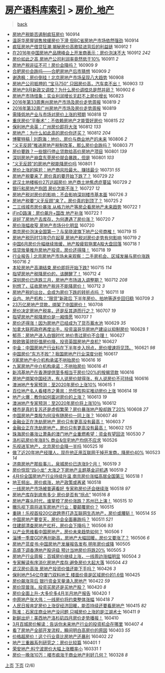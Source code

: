 [房产语料库索引](../../README.md)  > [房价_地产](房价_地产.md)
====
> [back](../README.md)

- [房地产税能否遏制疯狂房价](http://jkwz.applinzi.com/ittc/6877738606281622532.html#%E6%88%BF%E5%9C%B0%E4%BA%A7%E7%A8%8E%E8%83%BD%E5%90%A6%E9%81%8F%E5%88%B6%E7%96%AF%E7%8B%82%E6%88%BF%E4%BB%B7) 160914  
- [温哥华房屋销售放缓房价下滑 但BC省房地产市场依然强劲](http://jkwz.applinzi.com/ittc/6877650681078481925.html#%E6%B8%A9%E5%93%A5%E5%8D%8E%E6%88%BF%E5%B1%8B%E9%94%80%E5%94%AE%E6%94%BE%E7%BC%93%E6%88%BF%E4%BB%B7%E4%B8%8B%E6%BB%91+%E4%BD%86BC%E7%9C%81%E6%88%BF%E5%9C%B0%E4%BA%A7%E5%B8%82%E5%9C%BA%E4%BE%9D%E7%84%B6%E5%BC%BA%E5%8A%B2) 160914  
- [疯狂房地产借贷狂潮   揭秘房价高歌猛进背后的利益链](http://jkwz.applinzi.com/ittc/6876934937730614277.html#%E7%96%AF%E7%8B%82%E6%88%BF%E5%9C%B0%E4%BA%A7%E5%80%9F%E8%B4%B7%E7%8B%82%E6%BD%AE+++%E6%8F%AD%E7%A7%98%E6%88%BF%E4%BB%B7%E9%AB%98%E6%AD%8C%E7%8C%9B%E8%BF%9B%E8%83%8C%E5%90%8E%E7%9A%84%E5%88%A9%E7%9B%8A%E9%93%BE) 160912 *1* 
- [在2016年中国房地产品牌峰会上开发商表示：房价泡沫不大](http://jkwz.applinzi.com/ittc/6876924437785478149.html#%E5%9C%A82016%E5%B9%B4%E4%B8%AD%E5%9B%BD%E6%88%BF%E5%9C%B0%E4%BA%A7%E5%93%81%E7%89%8C%E5%B3%B0%E4%BC%9A%E4%B8%8A%E5%BC%80%E5%8F%91%E5%95%86%E8%A1%A8%E7%A4%BA%EF%BC%9A%E6%88%BF%E4%BB%B7%E6%B3%A1%E6%B2%AB%E4%B8%8D%E5%A4%A7) 160912 *242* 
- [房价如此之高 房地产公司利润率竟然低于10%](http://jkwz.applinzi.com/ittc/6876732270727136261.html#%E6%88%BF%E4%BB%B7%E5%A6%82%E6%AD%A4%E4%B9%8B%E9%AB%98+%E6%88%BF%E5%9C%B0%E4%BA%A7%E5%85%AC%E5%8F%B8%E5%88%A9%E6%B6%A6%E7%8E%87%E7%AB%9F%E7%84%B6%E4%BD%8E%E4%BA%8E10%25) 160911 *2* 
- [房地产税非征不可！房价会降吗？](http://jkwz.applinzi.com/ittc/6875907582207722500.html#%E6%88%BF%E5%9C%B0%E4%BA%A7%E7%A8%8E%E9%9D%9E%E5%BE%81%E4%B8%8D%E5%8F%AF%EF%BC%81%E6%88%BF%E4%BB%B7%E4%BC%9A%E9%99%8D%E5%90%97%EF%BC%9F) 160909 *9* 
- [合肥房价会跌吗——合肥房地产后市猜想](http://jkwz.applinzi.com/ittc/6875757328938304516.html#%E5%90%88%E8%82%A5%E6%88%BF%E4%BB%B7%E4%BC%9A%E8%B7%8C%E5%90%97%E2%80%94%E2%80%94%E5%90%88%E8%82%A5%E6%88%BF%E5%9C%B0%E4%BA%A7%E5%90%8E%E5%B8%82%E7%8C%9C%E6%83%B3) 160909 *2* 
- [谢逸枫：房价倒挂！北京房地产市场呈现八大趋势](http://jkwz.applinzi.com/ittc/6875620797426697221.html#%E8%B0%A2%E9%80%B8%E6%9E%AB%EF%BC%9A%E6%88%BF%E4%BB%B7%E5%80%92%E6%8C%82%EF%BC%81%E5%8C%97%E4%BA%AC%E6%88%BF%E5%9C%B0%E4%BA%A7%E5%B8%82%E5%9C%BA%E5%91%88%E7%8E%B0%E5%85%AB%E5%A4%A7%E8%B6%8B%E5%8A%BF) 160908  
- [房地产公司抵押的 “宝马750” 只因房价高，汽车卖不出！](http://jkwz.applinzi.com/ittc/6873579531146888197.html#%E6%88%BF%E5%9C%B0%E4%BA%A7%E5%85%AC%E5%8F%B8%E6%8A%B5%E6%8A%BC%E7%9A%84+%E2%80%9C%E5%AE%9D%E9%A9%AC750%E2%80%9D+%E5%8F%AA%E5%9B%A0%E6%88%BF%E4%BB%B7%E9%AB%98%EF%BC%8C%E6%B1%BD%E8%BD%A6%E5%8D%96%E4%B8%8D%E5%87%BA%EF%BC%81) 160903 *13* 
- [房地产9月新政又调控？为什么房价调控总是然并卵？](http://jkwz.applinzi.com/ittc/6873258557302113285.html#%E6%88%BF%E5%9C%B0%E4%BA%A79%E6%9C%88%E6%96%B0%E6%94%BF%E5%8F%88%E8%B0%83%E6%8E%A7%EF%BC%9F%E4%B8%BA%E4%BB%80%E4%B9%88%E6%88%BF%E4%BB%B7%E8%B0%83%E6%8E%A7%E6%80%BB%E6%98%AF%E7%84%B6%E5%B9%B6%E5%8D%B5%EF%BC%9F) 160902 *6* 
- [房地产市场怪象：实业利润增长无赶不上房价增长](http://jkwz.applinzi.com/ittc/6869596917528527876.html#%E6%88%BF%E5%9C%B0%E4%BA%A7%E5%B8%82%E5%9C%BA%E6%80%AA%E8%B1%A1%EF%BC%9A%E5%AE%9E%E4%B8%9A%E5%88%A9%E6%B6%A6%E5%A2%9E%E9%95%BF%E6%97%A0%E8%B5%B6%E4%B8%8D%E4%B8%8A%E6%88%BF%E4%BB%B7%E5%A2%9E%E9%95%BF) 160823  
- [2016年第33周惠州房地产市场及房价走势周报](http://jkwz.applinzi.com/ittc/6868099425695695876.html#2016%E5%B9%B4%E7%AC%AC33%E5%91%A8%E6%83%A0%E5%B7%9E%E6%88%BF%E5%9C%B0%E4%BA%A7%E5%B8%82%E5%9C%BA%E5%8F%8A%E6%88%BF%E4%BB%B7%E8%B5%B0%E5%8A%BF%E5%91%A8%E6%8A%A5) 160819 *2* 
- [2016年第32周广州房地产市场及房价走势周报](http://jkwz.applinzi.com/ittc/6868097377394754565.html#2016%E5%B9%B4%E7%AC%AC32%E5%91%A8%E5%B9%BF%E5%B7%9E%E6%88%BF%E5%9C%B0%E4%BA%A7%E5%B8%82%E5%9C%BA%E5%8F%8A%E6%88%BF%E4%BB%B7%E8%B5%B0%E5%8A%BF%E5%91%A8%E6%8A%A5) 160819  
- [需降低地产业与市场对房价上涨的预期](http://jkwz.applinzi.com/ittc/6867592197356127236.html#%E9%9C%80%E9%99%8D%E4%BD%8E%E5%9C%B0%E4%BA%A7%E4%B8%9A%E4%B8%8E%E5%B8%82%E5%9C%BA%E5%AF%B9%E6%88%BF%E4%BB%B7%E4%B8%8A%E6%B6%A8%E7%9A%84%E9%A2%84%E6%9C%9F) 160818 *12* 
- [重庆房价“平衡术”：不依赖房地产才能管好房价](http://jkwz.applinzi.com/ittc/6866389087178720261.html#%E9%87%8D%E5%BA%86%E6%88%BF%E4%BB%B7%E2%80%9C%E5%B9%B3%E8%A1%A1%E6%9C%AF%E2%80%9D%EF%BC%9A%E4%B8%8D%E4%BE%9D%E8%B5%96%E6%88%BF%E5%9C%B0%E4%BA%A7%E6%89%8D%E8%83%BD%E7%AE%A1%E5%A5%BD%E6%88%BF%E4%BB%B7) 160815 *22* 
- [保利地产余英：广州房价即将大涨](http://jkwz.applinzi.com/ittc/6865485728481543172.html#%E4%BF%9D%E5%88%A9%E5%9C%B0%E4%BA%A7%E4%BD%99%E8%8B%B1%EF%BC%9A%E5%B9%BF%E5%B7%9E%E6%88%BF%E4%BB%B7%E5%8D%B3%E5%B0%86%E5%A4%A7%E6%B6%A8) 160812 *133* 
- [房地产：为什么如此高的房价你还买？](http://jkwz.applinzi.com/ittc/6865395221663319045.html#%E6%88%BF%E5%9C%B0%E4%BA%A7%EF%BC%9A%E4%B8%BA%E4%BB%80%E4%B9%88%E5%A6%82%E6%AD%A4%E9%AB%98%E7%9A%84%E6%88%BF%E4%BB%B7%E4%BD%A0%E8%BF%98%E4%B9%B0%EF%BC%9F) 160812 *204* 
- [博鳌特稿 | 刘蔚海：地价、房价与商业地产的未来](http://jkwz.applinzi.com/ittc/6863031401275982853.html#%E5%8D%9A%E9%B3%8C%E7%89%B9%E7%A8%BF+%7C+%E5%88%98%E8%94%9A%E6%B5%B7%EF%BC%9A%E5%9C%B0%E4%BB%B7%E3%80%81%E6%88%BF%E4%BB%B7%E4%B8%8E%E5%95%86%E4%B8%9A%E5%9C%B0%E4%BA%A7%E7%9A%84%E6%9C%AA%E6%9D%A5) 160806 *2* 
- [“义无反顾”推进房地产税制改革，那么房价会跌吗？](http://jkwz.applinzi.com/ittc/6862078110719280133.html#%E2%80%9C%E4%B9%89%E6%97%A0%E5%8F%8D%E9%A1%BE%E2%80%9D%E6%8E%A8%E8%BF%9B%E6%88%BF%E5%9C%B0%E4%BA%A7%E7%A8%8E%E5%88%B6%E6%94%B9%E9%9D%A9%EF%BC%8C%E9%82%A3%E4%B9%88%E6%88%BF%E4%BB%B7%E4%BC%9A%E8%B7%8C%E5%90%97%EF%BC%9F) 160803 *71* 
- [房价要跌？一些银行停止贷款给高价房地产项目](http://jkwz.applinzi.com/ittc/6861434158655734789.html#%E6%88%BF%E4%BB%B7%E8%A6%81%E8%B7%8C%EF%BC%9F%E4%B8%80%E4%BA%9B%E9%93%B6%E8%A1%8C%E5%81%9C%E6%AD%A2%E8%B4%B7%E6%AC%BE%E7%BB%99%E9%AB%98%E4%BB%B7%E6%88%BF%E5%9C%B0%E4%BA%A7%E9%A1%B9%E7%9B%AE) 160801 *139* 
- [深圳房地产崩盘东莞房价就会暴跌，但是](http://jkwz.applinzi.com/ittc/6861385448420803588.html#%E6%B7%B1%E5%9C%B3%E6%88%BF%E5%9C%B0%E4%BA%A7%E5%B4%A9%E7%9B%98%E4%B8%9C%E8%8E%9E%E6%88%BF%E4%BB%B7%E5%B0%B1%E4%BC%9A%E6%9A%B4%E8%B7%8C%EF%BC%8C%E4%BD%86%E6%98%AF) 160801 *103* 
- [“义无反顾”的房地产税能降房价吗](http://jkwz.applinzi.com/ittc/6861341748248445957.html#%E2%80%9C%E4%B9%89%E6%97%A0%E5%8F%8D%E9%A1%BE%E2%80%9D%E7%9A%84%E6%88%BF%E5%9C%B0%E4%BA%A7%E7%A8%8E%E8%83%BD%E9%99%8D%E6%88%BF%E4%BB%B7%E5%90%97) 160801 *1* 
- [房价上涨的尴尬：地产商风险最大、赚钱最少](http://jkwz.applinzi.com/ittc/6861038449259447301.html#%E6%88%BF%E4%BB%B7%E4%B8%8A%E6%B6%A8%E7%9A%84%E5%B0%B4%E5%B0%AC%EF%BC%9A%E5%9C%B0%E4%BA%A7%E5%95%86%E9%A3%8E%E9%99%A9%E6%9C%80%E5%A4%A7%E3%80%81%E8%B5%9A%E9%92%B1%E6%9C%80%E5%B0%91) 160731 *55* 
- [房地产税要来了 房价真的要开始下跌了？](http://jkwz.applinzi.com/ittc/6860335332867965956.html#%E6%88%BF%E5%9C%B0%E4%BA%A7%E7%A8%8E%E8%A6%81%E6%9D%A5%E4%BA%86+%E6%88%BF%E4%BB%B7%E7%9C%9F%E7%9A%84%E8%A6%81%E5%BC%80%E5%A7%8B%E4%B8%8B%E8%B7%8C%E4%BA%86%EF%BC%9F) 160729 *22* 
- [武汉土地楼板价2万远超房价 地产商土地焦虑症蔓延](http://jkwz.applinzi.com/ittc/6860217294814446596.html#%E6%AD%A6%E6%B1%89%E5%9C%9F%E5%9C%B0%E6%A5%BC%E6%9D%BF%E4%BB%B72%E4%B8%87%E8%BF%9C%E8%B6%85%E6%88%BF%E4%BB%B7+%E5%9C%B0%E4%BA%A7%E5%95%86%E5%9C%9F%E5%9C%B0%E7%84%A6%E8%99%91%E7%97%87%E8%94%93%E5%BB%B6) 160729 *2* 
- [银行和房地产抱团 房价怎能不涨？](http://jkwz.applinzi.com/ittc/6859496880526083077.html#%E9%93%B6%E8%A1%8C%E5%92%8C%E6%88%BF%E5%9C%B0%E4%BA%A7%E6%8A%B1%E5%9B%A2+%E6%88%BF%E4%BB%B7%E6%80%8E%E8%83%BD%E4%B8%8D%E6%B6%A8%EF%BC%9F) 160727 *12* 
- [房地产税对房价的影响：不会影响深圳楼市基本面](http://jkwz.applinzi.com/ittc/6859083365097145348.html#%E6%88%BF%E5%9C%B0%E4%BA%A7%E7%A8%8E%E5%AF%B9%E6%88%BF%E4%BB%B7%E7%9A%84%E5%BD%B1%E5%93%8D%EF%BC%9A%E4%B8%8D%E4%BC%9A%E5%BD%B1%E5%93%8D%E6%B7%B1%E5%9C%B3%E6%A5%BC%E5%B8%82%E5%9F%BA%E6%9C%AC%E9%9D%A2) 160726 *3* 
- [房地产税要“义无反顾”来了，房价真的到顶了？](http://jkwz.applinzi.com/ittc/6858893276782003205.html#%E6%88%BF%E5%9C%B0%E4%BA%A7%E7%A8%8E%E8%A6%81%E2%80%9C%E4%B9%89%E6%97%A0%E5%8F%8D%E9%A1%BE%E2%80%9D%E6%9D%A5%E4%BA%86%EF%BC%8C%E6%88%BF%E4%BB%B7%E7%9C%9F%E7%9A%84%E5%88%B0%E9%A1%B6%E4%BA%86%EF%BC%9F) 160725 *2* 
- [二三线城市房价暴涨 从格力地产等房企看房地产未来趋势](http://jkwz.applinzi.com/ittc/6857735491927147524.html#%E4%BA%8C%E4%B8%89%E7%BA%BF%E5%9F%8E%E5%B8%82%E6%88%BF%E4%BB%B7%E6%9A%B4%E6%B6%A8+%E4%BB%8E%E6%A0%BC%E5%8A%9B%E5%9C%B0%E4%BA%A7%E7%AD%89%E6%88%BF%E4%BC%81%E7%9C%8B%E6%88%BF%E5%9C%B0%E4%BA%A7%E6%9C%AA%E6%9D%A5%E8%B6%8B%E5%8A%BF) 160722 *1* 
- [iFinD路演：房价飙升+国改 地产补涨](http://jkwz.applinzi.com/ittc/6857617055666422788.html#iFinD%E8%B7%AF%E6%BC%94%EF%BC%9A%E6%88%BF%E4%BB%B7%E9%A3%99%E5%8D%87%2B%E5%9B%BD%E6%94%B9+%E5%9C%B0%E4%BA%A7%E8%A1%A5%E6%B6%A8) 160722 *1* 
- [说好了房地产去库存，为何遭遇了房价涨？](http://jkwz.applinzi.com/ittc/6857015075856188421.html#%E8%AF%B4%E5%A5%BD%E4%BA%86%E6%88%BF%E5%9C%B0%E4%BA%A7%E5%8E%BB%E5%BA%93%E5%AD%98%EF%BC%8C%E4%B8%BA%E4%BD%95%E9%81%AD%E9%81%87%E4%BA%86%E6%88%BF%E4%BB%B7%E6%B6%A8%EF%BC%9F) 160720 *7* 
- [房价涨幅收窄 房地产市场分化明显](http://jkwz.applinzi.com/ittc/6856872003855975428.html#%E6%88%BF%E4%BB%B7%E6%B6%A8%E5%B9%85%E6%94%B6%E7%AA%84+%E6%88%BF%E5%9C%B0%E4%BA%A7%E5%B8%82%E5%9C%BA%E5%88%86%E5%8C%96%E6%98%8E%E6%98%BE) 160720  
- [南京房价泡沫全国第一？与吴晓波旗下地产公号商榷！](http://jkwz.applinzi.com/ittc/6856707554482324485.html#%E5%8D%97%E4%BA%AC%E6%88%BF%E4%BB%B7%E6%B3%A1%E6%B2%AB%E5%85%A8%E5%9B%BD%E7%AC%AC%E4%B8%80%EF%BC%9F%E4%B8%8E%E5%90%B4%E6%99%93%E6%B3%A2%E6%97%97%E4%B8%8B%E5%9C%B0%E4%BA%A7%E5%85%AC%E5%8F%B7%E5%95%86%E6%A6%B7%EF%BC%81) 160719 *15* 
- [房地产税历时13年仍在起草 房地产税对房价走势有何影响](http://jkwz.applinzi.com/ittc/6856505875338118148.html#%E6%88%BF%E5%9C%B0%E4%BA%A7%E7%A8%8E%E5%8E%86%E6%97%B613%E5%B9%B4%E4%BB%8D%E5%9C%A8%E8%B5%B7%E8%8D%89+%E6%88%BF%E5%9C%B0%E4%BA%A7%E7%A8%8E%E5%AF%B9%E6%88%BF%E4%BB%B7%E8%B5%B0%E5%8A%BF%E6%9C%89%E4%BD%95%E5%BD%B1%E5%93%8D) 160719 *2* 
- [中国6月房价升幅继续放缓，地产股疲软拖累A股大盘回落](http://jkwz.applinzi.com/ittc/6856145704602567685.html#%E4%B8%AD%E5%9B%BD6%E6%9C%88%E6%88%BF%E4%BB%B7%E5%8D%87%E5%B9%85%E7%BB%A7%E7%BB%AD%E6%94%BE%E7%BC%93%EF%BC%8C%E5%9C%B0%E4%BA%A7%E8%82%A1%E7%96%B2%E8%BD%AF%E6%8B%96%E7%B4%AFA%E8%82%A1%E5%A4%A7%E7%9B%98%E5%9B%9E%E8%90%BD) 160718 *1* 
- [信贷放量推升房地产投资，房价还得降！](http://jkwz.applinzi.com/ittc/6856131381322859525.html#%E4%BF%A1%E8%B4%B7%E6%94%BE%E9%87%8F%E6%8E%A8%E5%8D%87%E6%88%BF%E5%9C%B0%E4%BA%A7%E6%8A%95%E8%B5%84%EF%BC%8C%E6%88%BF%E4%BB%B7%E8%BF%98%E5%BE%97%E9%99%8D%EF%BC%81) 160718 *19* 
- [行业报告 | 北京房地产市场未来观察：二手房机会、区域发展与房价涨跌](http://jkwz.applinzi.com/ittc/6855491534551778309.html#%E8%A1%8C%E4%B8%9A%E6%8A%A5%E5%91%8A+%7C+%E5%8C%97%E4%BA%AC%E6%88%BF%E5%9C%B0%E4%BA%A7%E5%B8%82%E5%9C%BA%E6%9C%AA%E6%9D%A5%E8%A7%82%E5%AF%9F%EF%BC%9A%E4%BA%8C%E6%89%8B%E6%88%BF%E6%9C%BA%E4%BC%9A%E3%80%81%E5%8C%BA%E5%9F%9F%E5%8F%91%E5%B1%95%E4%B8%8E%E6%88%BF%E4%BB%B7%E6%B6%A8%E8%B7%8C) 160716 *2* 
- [本轮房地产高潮结束 房价即将开始下跌?](http://jkwz.applinzi.com/ittc/6855135379472253957.html#%E6%9C%AC%E8%BD%AE%E6%88%BF%E5%9C%B0%E4%BA%A7%E9%AB%98%E6%BD%AE%E7%BB%93%E6%9D%9F+%E6%88%BF%E4%BB%B7%E5%8D%B3%E5%B0%86%E5%BC%80%E5%A7%8B%E4%B8%8B%E8%B7%8C%3F) 160715 *114* 
- [指望房地产税降房价的，该醒醒了！](http://jkwz.applinzi.com/ittc/6854038532099933188.html#%E6%8C%87%E6%9C%9B%E6%88%BF%E5%9C%B0%E4%BA%A7%E7%A8%8E%E9%99%8D%E6%88%BF%E4%BB%B7%E7%9A%84%EF%BC%8C%E8%AF%A5%E9%86%92%E9%86%92%E4%BA%86%EF%BC%81) 160712 *4* 
- [深圳房价已连跌三月，房地产市场进入调整期？](http://jkwz.applinzi.com/ittc/6853990556656731140.html#%E6%B7%B1%E5%9C%B3%E6%88%BF%E4%BB%B7%E5%B7%B2%E8%BF%9E%E8%B7%8C%E4%B8%89%E6%9C%88%EF%BC%8C%E6%88%BF%E5%9C%B0%E4%BA%A7%E5%B8%82%E5%9C%BA%E8%BF%9B%E5%85%A5%E8%B0%83%E6%95%B4%E6%9C%9F%EF%BC%9F) 160712 *208* 
- [别想了，征收房地产税并不能降房价！](http://jkwz.applinzi.com/ittc/6853914132046414852.html#%E5%88%AB%E6%83%B3%E4%BA%86%EF%BC%8C%E5%BE%81%E6%94%B6%E6%88%BF%E5%9C%B0%E4%BA%A7%E7%A8%8E%E5%B9%B6%E4%B8%8D%E8%83%BD%E9%99%8D%E6%88%BF%E4%BB%B7%EF%BC%81) 160712 *3* 
- [房地产税的出台，会成为房价下跌的转折点吗 ？](http://jkwz.applinzi.com/ittc/6853710738446877701.html#%E6%88%BF%E5%9C%B0%E4%BA%A7%E7%A8%8E%E7%9A%84%E5%87%BA%E5%8F%B0%EF%BC%8C%E4%BC%9A%E6%88%90%E4%B8%BA%E6%88%BF%E4%BB%B7%E4%B8%8B%E8%B7%8C%E7%9A%84%E8%BD%AC%E6%8A%98%E7%82%B9%E5%90%97+%EF%BC%9F) 160711 *18* 
- [业内、地产机构：“限贷”新政后 下半年房价、拍地等逐步回归稳](http://jkwz.applinzi.com/ittc/6852837729129464837.html#%E4%B8%9A%E5%86%85%E3%80%81%E5%9C%B0%E4%BA%A7%E6%9C%BA%E6%9E%84%EF%BC%9A%E2%80%9C%E9%99%90%E8%B4%B7%E2%80%9D%E6%96%B0%E6%94%BF%E5%90%8E+%E4%B8%8B%E5%8D%8A%E5%B9%B4%E6%88%BF%E4%BB%B7%E3%80%81%E6%8B%8D%E5%9C%B0%E7%AD%89%E9%80%90%E6%AD%A5%E5%9B%9E%E5%BD%92%E7%A8%B3) 160709 *3* 
- [23万亿房地产贷款，绑架了中国房价！](http://jkwz.applinzi.com/ittc/6852484160442336261.html#23%E4%B8%87%E4%BA%BF%E6%88%BF%E5%9C%B0%E4%BA%A7%E8%B4%B7%E6%AC%BE%EF%BC%8C%E7%BB%91%E6%9E%B6%E4%BA%86%E4%B8%AD%E5%9B%BD%E6%88%BF%E4%BB%B7%EF%BC%81) 160708  
- [房价决定房地产税率，还是反其道而行之？](http://jkwz.applinzi.com/ittc/6852040387509879812.html#%E6%88%BF%E4%BB%B7%E5%86%B3%E5%AE%9A%E6%88%BF%E5%9C%B0%E4%BA%A7%E7%A8%8E%E7%8E%87%EF%BC%8C%E8%BF%98%E6%98%AF%E5%8F%8D%E5%85%B6%E9%81%93%E8%80%8C%E8%A1%8C%E4%B9%8B%EF%BC%9F) 160707 *19* 
- [指望房地产税降房价是一厢情愿](http://jkwz.applinzi.com/ittc/6852030767974319109.html#%E6%8C%87%E6%9C%9B%E6%88%BF%E5%9C%B0%E4%BA%A7%E7%A8%8E%E9%99%8D%E6%88%BF%E4%BB%B7%E6%98%AF%E4%B8%80%E5%8E%A2%E6%83%85%E6%84%BF) 160707 *1* 
- [房价还得涨！因为房地产已经成为了货币蓄水池](http://jkwz.applinzi.com/ittc/6848798554088539141.html#%E6%88%BF%E4%BB%B7%E8%BF%98%E5%BE%97%E6%B6%A8%EF%BC%81%E5%9B%A0%E4%B8%BA%E6%88%BF%E5%9C%B0%E4%BA%A7%E5%B7%B2%E7%BB%8F%E6%88%90%E4%B8%BA%E4%BA%86%E8%B4%A7%E5%B8%81%E8%93%84%E6%B0%B4%E6%B1%A0) 160629 *35* 
- [加拿大联邦政府再度出手，投资温哥华房地产建设以抑制房价](http://jkwz.applinzi.com/ittc/6848815385654330373.html#%E5%8A%A0%E6%8B%BF%E5%A4%A7%E8%81%94%E9%82%A6%E6%94%BF%E5%BA%9C%E5%86%8D%E5%BA%A6%E5%87%BA%E6%89%8B%EF%BC%8C%E6%8A%95%E8%B5%84%E6%B8%A9%E5%93%A5%E5%8D%8E%E6%88%BF%E5%9C%B0%E4%BA%A7%E5%BB%BA%E8%AE%BE%E4%BB%A5%E6%8A%91%E5%88%B6%E6%88%BF%E4%BB%B7) 160628 *1* 
- [郁亮：房地产进入白银时代 地价贵过房价不合理！](http://jkwz.applinzi.com/ittc/6848422257277535237.html#%E9%83%81%E4%BA%AE%EF%BC%9A%E6%88%BF%E5%9C%B0%E4%BA%A7%E8%BF%9B%E5%85%A5%E7%99%BD%E9%93%B6%E6%97%B6%E4%BB%A3+%E5%9C%B0%E4%BB%B7%E8%B4%B5%E8%BF%87%E6%88%BF%E4%BB%B7%E4%B8%8D%E5%90%88%E7%90%86%EF%BC%81) 160627  
- [脱欧致英镑贬值房价降，投资英国房地产良机?](http://jkwz.applinzi.com/ittc/6848393723066713093.html#%E8%84%B1%E6%AC%A7%E8%87%B4%E8%8B%B1%E9%95%91%E8%B4%AC%E5%80%BC%E6%88%BF%E4%BB%B7%E9%99%8D%EF%BC%8C%E6%8A%95%E8%B5%84%E8%8B%B1%E5%9B%BD%E6%88%BF%E5%9C%B0%E4%BA%A7%E8%89%AF%E6%9C%BA%3F) 160627  
- [中金：中国房地产行业料在下半年步入拐点，房价增速将见顶。](http://jkwz.applinzi.com/ittc/6846107426323170308.html#%E4%B8%AD%E9%87%91%EF%BC%9A%E4%B8%AD%E5%9B%BD%E6%88%BF%E5%9C%B0%E4%BA%A7%E8%A1%8C%E4%B8%9A%E6%96%99%E5%9C%A8%E4%B8%8B%E5%8D%8A%E5%B9%B4%E6%AD%A5%E5%85%A5%E6%8B%90%E7%82%B9%EF%BC%8C%E6%88%BF%E4%BB%B7%E5%A2%9E%E9%80%9F%E5%B0%86%E8%A7%81%E9%A1%B6%E3%80%82) 160621 *98* 
- [中国房价“东方不败”？我国房地产行业深度分析](http://jkwz.applinzi.com/ittc/6844616282812711941.html#%E4%B8%AD%E5%9B%BD%E6%88%BF%E4%BB%B7%E2%80%9C%E4%B8%9C%E6%96%B9%E4%B8%8D%E8%B4%A5%E2%80%9D%EF%BC%9F%E6%88%91%E5%9B%BD%E6%88%BF%E5%9C%B0%E4%BA%A7%E8%A1%8C%E4%B8%9A%E6%B7%B1%E5%BA%A6%E5%88%86%E6%9E%90) 160617  
- [9家房地产中介机构承诺不哄抬房价](http://jkwz.applinzi.com/ittc/6844434611991741445.html#9%E5%AE%B6%E6%88%BF%E5%9C%B0%E4%BA%A7%E4%B8%AD%E4%BB%8B%E6%9C%BA%E6%9E%84%E6%89%BF%E8%AF%BA%E4%B8%8D%E5%93%84%E6%8A%AC%E6%88%BF%E4%BB%B7) 160616 *16* 
- [九家房地产中介机构承诺：不哄抬房价](http://jkwz.applinzi.com/ittc/6844422862395671556.html#%E4%B9%9D%E5%AE%B6%E6%88%BF%E5%9C%B0%E4%BA%A7%E4%B8%AD%E4%BB%8B%E6%9C%BA%E6%9E%84%E6%89%BF%E8%AF%BA%EF%BC%9A%E4%B8%8D%E5%93%84%E6%8A%AC%E6%88%BF%E4%BB%B7) 160616 *41* 
- [新鸿基地产在香港提供至多相当于房价120%的按揭贷款](http://jkwz.applinzi.com/ittc/6844355310575420421.html#%E6%96%B0%E9%B8%BF%E5%9F%BA%E5%9C%B0%E4%BA%A7%E5%9C%A8%E9%A6%99%E6%B8%AF%E6%8F%90%E4%BE%9B%E8%87%B3%E5%A4%9A%E7%9B%B8%E5%BD%93%E4%BA%8E%E6%88%BF%E4%BB%B7120%25%E7%9A%84%E6%8C%89%E6%8F%AD%E8%B4%B7%E6%AC%BE) 160616  
- [房地产绑架中国经济，有人说房价就得涨，有人说房价不可持续](http://jkwz.applinzi.com/ittc/6844355033298371589.html#%E6%88%BF%E5%9C%B0%E4%BA%A7%E7%BB%91%E6%9E%B6%E4%B8%AD%E5%9B%BD%E7%BB%8F%E6%B5%8E%EF%BC%8C%E6%9C%89%E4%BA%BA%E8%AF%B4%E6%88%BF%E4%BB%B7%E5%B0%B1%E5%BE%97%E6%B6%A8%EF%BC%8C%E6%9C%89%E4%BA%BA%E8%AF%B4%E6%88%BF%E4%BB%B7%E4%B8%8D%E5%8F%AF%E6%8C%81%E7%BB%AD) 160616  
- [澳洲地产专家预测：至2020年房价上涨10%](http://jkwz.applinzi.com/ittc/6843957098802840581.html#%E6%BE%B3%E6%B4%B2%E5%9C%B0%E4%BA%A7%E4%B8%93%E5%AE%B6%E9%A2%84%E6%B5%8B%EF%BC%9A%E8%87%B32020%E5%B9%B4%E6%88%BF%E4%BB%B7%E4%B8%8A%E6%B6%A810%25) 160615 *1* 
- [百位地产名人看楼市之黄岚：恐慌性购买推动房价上涨](http://jkwz.applinzi.com/ittc/6843510870646457349.html#%E7%99%BE%E4%BD%8D%E5%9C%B0%E4%BA%A7%E5%90%8D%E4%BA%BA%E7%9C%8B%E6%A5%BC%E5%B8%82%E4%B9%8B%E9%BB%84%E5%B2%9A%EF%BC%9A%E6%81%90%E6%85%8C%E6%80%A7%E8%B4%AD%E4%B9%B0%E6%8E%A8%E5%8A%A8%E6%88%BF%E4%BB%B7%E4%B8%8A%E6%B6%A8) 160614 *18* 
- [地产火爆：教你如何面对房价的上涨？](http://jkwz.applinzi.com/ittc/6843195924708590596.html#%E5%9C%B0%E4%BA%A7%E7%81%AB%E7%88%86%EF%BC%9A%E6%95%99%E4%BD%A0%E5%A6%82%E4%BD%95%E9%9D%A2%E5%AF%B9%E6%88%BF%E4%BB%B7%E7%9A%84%E4%B8%8A%E6%B6%A8%EF%BC%9F) 160613 *19* 
- [澳洲地产专家预测：至2020年房价将上涨10％](http://jkwz.applinzi.com/ittc/6842879587675276292.html#%E6%BE%B3%E6%B4%B2%E5%9C%B0%E4%BA%A7%E4%B8%93%E5%AE%B6%E9%A2%84%E6%B5%8B%EF%BC%9A%E8%87%B32020%E5%B9%B4%E6%88%BF%E4%BB%B7%E5%B0%86%E4%B8%8A%E6%B6%A810%EF%BC%85) 160612  
- [楼市是真的复苏还是虚假繁荣？房价暴涨地产股却跌了20%](http://jkwz.applinzi.com/ittc/6841457903512585220.html#%E6%A5%BC%E5%B8%82%E6%98%AF%E7%9C%9F%E7%9A%84%E5%A4%8D%E8%8B%8F%E8%BF%98%E6%98%AF%E8%99%9A%E5%81%87%E7%B9%81%E8%8D%A3%EF%BC%9F%E6%88%BF%E4%BB%B7%E6%9A%B4%E6%B6%A8%E5%9C%B0%E4%BA%A7%E8%82%A1%E5%8D%B4%E8%B7%8C%E4%BA%8620%25) 160608 *27* 
- [中国房地产类股为何没有随房价一同上涨？](http://jkwz.applinzi.com/ittc/6841013654795060228.html#%E4%B8%AD%E5%9B%BD%E6%88%BF%E5%9C%B0%E4%BA%A7%E7%B1%BB%E8%82%A1%E4%B8%BA%E4%BD%95%E6%B2%A1%E6%9C%89%E9%9A%8F%E6%88%BF%E4%BB%B7%E4%B8%80%E5%90%8C%E4%B8%8A%E6%B6%A8%EF%BC%9F) 160607 *46* 
- [金融业正在洗劫房地产 房价只有更高没有最高！](http://jkwz.applinzi.com/ittc/6839432036494083076.html#%E9%87%91%E8%9E%8D%E4%B8%9A%E6%AD%A3%E5%9C%A8%E6%B4%97%E5%8A%AB%E6%88%BF%E5%9C%B0%E4%BA%A7+%E6%88%BF%E4%BB%B7%E5%8F%AA%E6%9C%89%E6%9B%B4%E9%AB%98%E6%B2%A1%E6%9C%89%E6%9C%80%E9%AB%98%EF%BC%81) 160603 *7* 
- [金融业正在洗劫房地产，房价只有更高没有最高！](http://jkwz.applinzi.com/ittc/6839113868433163269.html#%E9%87%91%E8%9E%8D%E4%B8%9A%E6%AD%A3%E5%9C%A8%E6%B4%97%E5%8A%AB%E6%88%BF%E5%9C%B0%E4%BA%A7%EF%BC%8C%E6%88%BF%E4%BB%B7%E5%8F%AA%E6%9C%89%E6%9B%B4%E9%AB%98%E6%B2%A1%E6%9C%89%E6%9C%80%E9%AB%98%EF%BC%81) 160602 *125* 
- [珠海房价暴涨让萧条的澳门地产业重燃希望：资金有望回流](http://jkwz.applinzi.com/ittc/6838144321165198340.html#%E7%8F%A0%E6%B5%B7%E6%88%BF%E4%BB%B7%E6%9A%B4%E6%B6%A8%E8%AE%A9%E8%90%A7%E6%9D%A1%E7%9A%84%E6%BE%B3%E9%97%A8%E5%9C%B0%E4%BA%A7%E4%B8%9A%E9%87%8D%E7%87%83%E5%B8%8C%E6%9C%9B%EF%BC%9A%E8%B5%84%E9%87%91%E6%9C%89%E6%9C%9B%E5%9B%9E%E6%B5%81) 160530 *7* 
- [洛杉矶房价年涨8% 商业&amp;住宅地产均供不应求](http://jkwz.applinzi.com/ittc/6836470298169574404.html#%E6%B4%9B%E6%9D%89%E7%9F%B6%E6%88%BF%E4%BB%B7%E5%B9%B4%E6%B6%A88%25+%E5%95%86%E4%B8%9A%26amp%3B%E4%BD%8F%E5%AE%85%E5%9C%B0%E4%BA%A7%E5%9D%87%E4%BE%9B%E4%B8%8D%E5%BA%94%E6%B1%82) 160526  
- [乐视进军地产，北京房价会降一半吗](http://jkwz.applinzi.com/ittc/6836129410499232772.html#%E4%B9%90%E8%A7%86%E8%BF%9B%E5%86%9B%E5%9C%B0%E4%BA%A7%EF%BC%8C%E5%8C%97%E4%BA%AC%E6%88%BF%E4%BB%B7%E4%BC%9A%E9%99%8D%E4%B8%80%E5%8D%8A%E5%90%97) 160525 *16* 
- [做了近20年地产经理人，现在他正用互联网干掉开发商，降房价40%](http://jkwz.applinzi.com/ittc/6835392224472597509.html#%E5%81%9A%E4%BA%86%E8%BF%9120%E5%B9%B4%E5%9C%B0%E4%BA%A7%E7%BB%8F%E7%90%86%E4%BA%BA%EF%BC%8C%E7%8E%B0%E5%9C%A8%E4%BB%96%E6%AD%A3%E7%94%A8%E4%BA%92%E8%81%94%E7%BD%91%E5%B9%B2%E6%8E%89%E5%BC%80%E5%8F%91%E5%95%86%EF%BC%8C%E9%99%8D%E6%88%BF%E4%BB%B740%25) 160523 *14* 
- [济南房地产那些事儿，泉城房价已连涨9个月！](http://jkwz.applinzi.com/ittc/6833900109456475141.html#%E6%B5%8E%E5%8D%97%E6%88%BF%E5%9C%B0%E4%BA%A7%E9%82%A3%E4%BA%9B%E4%BA%8B%E5%84%BF%EF%BC%8C%E6%B3%89%E5%9F%8E%E6%88%BF%E4%BB%B7%E5%B7%B2%E8%BF%9E%E6%B6%A89%E4%B8%AA%E6%9C%88%EF%BC%81) 160519 *3* 
- [房价惊现“四小龙” 大涨之下房地产主题基金迎机遇](http://jkwz.applinzi.com/ittc/6833860136753693701.html#%E6%88%BF%E4%BB%B7%E6%83%8A%E7%8E%B0%E2%80%9C%E5%9B%9B%E5%B0%8F%E9%BE%99%E2%80%9D+%E5%A4%A7%E6%B6%A8%E4%B9%8B%E4%B8%8B%E6%88%BF%E5%9C%B0%E4%BA%A7%E4%B8%BB%E9%A2%98%E5%9F%BA%E9%87%91%E8%BF%8E%E6%9C%BA%E9%81%87) 160519 *2* 
- [4月份全国房地产行业持续升温 南京房价涨幅高居全国第三](http://jkwz.applinzi.com/ittc/6833560553314059268.html#4%E6%9C%88%E4%BB%BD%E5%85%A8%E5%9B%BD%E6%88%BF%E5%9C%B0%E4%BA%A7%E8%A1%8C%E4%B8%9A%E6%8C%81%E7%BB%AD%E5%8D%87%E6%B8%A9+%E5%8D%97%E4%BA%AC%E6%88%BF%E4%BB%B7%E6%B6%A8%E5%B9%85%E9%AB%98%E5%B1%85%E5%85%A8%E5%9B%BD%E7%AC%AC%E4%B8%89) 160518 *1* 
- [地王频出，房价疯涨，地产政策或再紧](http://jkwz.applinzi.com/ittc/6833537746974802949.html#%E5%9C%B0%E7%8E%8B%E9%A2%91%E5%87%BA%EF%BC%8C%E6%88%BF%E4%BB%B7%E7%96%AF%E6%B6%A8%EF%BC%8C%E5%9C%B0%E4%BA%A7%E6%94%BF%E7%AD%96%E6%88%96%E5%86%8D%E7%B4%A7) 160518  
- [一线房地产市场被普遍看好 专家称房价还会继续涨](http://jkwz.applinzi.com/ittc/6833480076192384005.html#%E4%B8%80%E7%BA%BF%E6%88%BF%E5%9C%B0%E4%BA%A7%E5%B8%82%E5%9C%BA%E8%A2%AB%E6%99%AE%E9%81%8D%E7%9C%8B%E5%A5%BD+%E4%B8%93%E5%AE%B6%E7%A7%B0%E6%88%BF%E4%BB%B7%E8%BF%98%E4%BC%9A%E7%BB%A7%E7%BB%AD%E6%B6%A8) 160518 *97* 
- [房地产库存到底有多少   房价是否有“拐点”](http://jkwz.applinzi.com/ittc/6832831116092113924.html#%E6%88%BF%E5%9C%B0%E4%BA%A7%E5%BA%93%E5%AD%98%E5%88%B0%E5%BA%95%E6%9C%89%E5%A4%9A%E5%B0%91+++%E6%88%BF%E4%BB%B7%E6%98%AF%E5%90%A6%E6%9C%89%E2%80%9C%E6%8B%90%E7%82%B9%E2%80%9D) 160516 *8* 
- [房地产寡头时代，谁掌控了房价涨跌？苏州已上演！](http://jkwz.applinzi.com/ittc/6832575291234714629.html#%E6%88%BF%E5%9C%B0%E4%BA%A7%E5%AF%A1%E5%A4%B4%E6%97%B6%E4%BB%A3%EF%BC%8C%E8%B0%81%E6%8E%8C%E6%8E%A7%E4%BA%86%E6%88%BF%E4%BB%B7%E6%B6%A8%E8%B7%8C%EF%BC%9F%E8%8B%8F%E5%B7%9E%E5%B7%B2%E4%B8%8A%E6%BC%94%EF%BC%81) 160515 *10* 
- [曝乐视下周将进军房地产行业：要颠覆房价？](http://jkwz.applinzi.com/ittc/6832491789743047685.html#%E6%9B%9D%E4%B9%90%E8%A7%86%E4%B8%8B%E5%91%A8%E5%B0%86%E8%BF%9B%E5%86%9B%E6%88%BF%E5%9C%B0%E4%BA%A7%E8%A1%8C%E4%B8%9A%EF%BC%9A%E8%A6%81%E9%A2%A0%E8%A6%86%E6%88%BF%E4%BB%B7%EF%BC%9F) 160515  
- [重磅！乐视首投20亿欲跨界打造互联网生态地产，房价或腰斩！](http://jkwz.applinzi.com/ittc/6832177876824491012.html#%E9%87%8D%E7%A3%85%EF%BC%81%E4%B9%90%E8%A7%86%E9%A6%96%E6%8A%9520%E4%BA%BF%E6%AC%B2%E8%B7%A8%E7%95%8C%E6%89%93%E9%80%A0%E4%BA%92%E8%81%94%E7%BD%91%E7%94%9F%E6%80%81%E5%9C%B0%E4%BA%A7%EF%BC%8C%E6%88%BF%E4%BB%B7%E6%88%96%E8%85%B0%E6%96%A9%EF%BC%81) 160514 *55* 
- [中国房地产要变天，房价会全面暴跌吗？](http://jkwz.applinzi.com/ittc/6830880215337010181.html#%E4%B8%AD%E5%9B%BD%E6%88%BF%E5%9C%B0%E4%BA%A7%E8%A6%81%E5%8F%98%E5%A4%A9%EF%BC%8C%E6%88%BF%E4%BB%B7%E4%BC%9A%E5%85%A8%E9%9D%A2%E6%9A%B4%E8%B7%8C%E5%90%97%EF%BC%9F) 160511 *521* 
- [住建部清查房地产杠杆，房价会下降吗？](http://jkwz.applinzi.com/ittc/6829092347077723140.html#%E4%BD%8F%E5%BB%BA%E9%83%A8%E6%B8%85%E6%9F%A5%E6%88%BF%E5%9C%B0%E4%BA%A7%E6%9D%A0%E6%9D%86%EF%BC%8C%E6%88%BF%E4%BB%B7%E4%BC%9A%E4%B8%8B%E9%99%8D%E5%90%97%EF%BC%9F) 160506 *93* 
- [以产业思维看中国房地产，房价未来趋势如何？](http://jkwz.applinzi.com/ittc/6829062803927073796.html#%E4%BB%A5%E4%BA%A7%E4%B8%9A%E6%80%9D%E7%BB%B4%E7%9C%8B%E4%B8%AD%E5%9B%BD%E6%88%BF%E5%9C%B0%E4%BA%A7%EF%BC%8C%E6%88%BF%E4%BB%B7%E6%9C%AA%E6%9D%A5%E8%B6%8B%E5%8A%BF%E5%A6%82%E4%BD%95%EF%BC%9F) 160506 *1* 
- [淄博一季度GDP再创新高，房地产大幅回暖，房价又要涨了？](http://jkwz.applinzi.com/ittc/6828938983983547396.html#%E6%B7%84%E5%8D%9A%E4%B8%80%E5%AD%A3%E5%BA%A6GDP%E5%86%8D%E5%88%9B%E6%96%B0%E9%AB%98%EF%BC%8C%E6%88%BF%E5%9C%B0%E4%BA%A7%E5%A4%A7%E5%B9%85%E5%9B%9E%E6%9A%96%EF%BC%8C%E6%88%BF%E4%BB%B7%E5%8F%88%E8%A6%81%E6%B6%A8%E4%BA%86%EF%BC%9F) 160506 *6* 
- [房地产蓝皮书:中国房地产发展报告发布 明年房价或降](http://jkwz.applinzi.com/ittc/6828725166909424645.html#%E6%88%BF%E5%9C%B0%E4%BA%A7%E8%93%9D%E7%9A%AE%E4%B9%A6%3A%E4%B8%AD%E5%9B%BD%E6%88%BF%E5%9C%B0%E4%BA%A7%E5%8F%91%E5%B1%95%E6%8A%A5%E5%91%8A%E5%8F%91%E5%B8%83+%E6%98%8E%E5%B9%B4%E6%88%BF%E4%BB%B7%E6%88%96%E9%99%8D) 160505  
- [高盛下调香港地产股评级 预计当地房价将跌20%](http://jkwz.applinzi.com/ittc/6828720113582605317.html#%E9%AB%98%E7%9B%9B%E4%B8%8B%E8%B0%83%E9%A6%99%E6%B8%AF%E5%9C%B0%E4%BA%A7%E8%82%A1%E8%AF%84%E7%BA%A7+%E9%A2%84%E8%AE%A1%E5%BD%93%E5%9C%B0%E6%88%BF%E4%BB%B7%E5%B0%86%E8%B7%8C20%25) 160505 *3* 
- [房地产行业周报：百城房价继续上涨，一线周边涨幅明显](http://jkwz.applinzi.com/ittc/6828363685088986117.html#%E6%88%BF%E5%9C%B0%E4%BA%A7%E8%A1%8C%E4%B8%9A%E5%91%A8%E6%8A%A5%EF%BC%9A%E7%99%BE%E5%9F%8E%E6%88%BF%E4%BB%B7%E7%BB%A7%E7%BB%AD%E4%B8%8A%E6%B6%A8%EF%BC%8C%E4%B8%80%E7%BA%BF%E5%91%A8%E8%BE%B9%E6%B6%A8%E5%B9%85%E6%98%8E%E6%98%BE) 160504 *3* 
- [专家解读有序消化房地产库存:避免房价大起大落](http://jkwz.applinzi.com/ittc/6828291156181795844.html#%E4%B8%93%E5%AE%B6%E8%A7%A3%E8%AF%BB%E6%9C%89%E5%BA%8F%E6%B6%88%E5%8C%96%E6%88%BF%E5%9C%B0%E4%BA%A7%E5%BA%93%E5%AD%98%3A%E9%81%BF%E5%85%8D%E6%88%BF%E4%BB%B7%E5%A4%A7%E8%B5%B7%E5%A4%A7%E8%90%BD) 160504 *43* 
- [武汉房价高涨 房地产投资价值还能下手吗？](http://jkwz.applinzi.com/ittc/6825311708725642244.html#%E6%AD%A6%E6%B1%89%E6%88%BF%E4%BB%B7%E9%AB%98%E6%B6%A8+%E6%88%BF%E5%9C%B0%E4%BA%A7%E6%8A%95%E8%B5%84%E4%BB%B7%E5%80%BC%E8%BF%98%E8%83%BD%E4%B8%8B%E6%89%8B%E5%90%97%EF%BC%9F) 160426 *3* 
- [保利地产54亿夺厦门双料地王 楼面价竟是区域房价的1.6倍](http://jkwz.applinzi.com/ittc/6825121549933609989.html#%E4%BF%9D%E5%88%A9%E5%9C%B0%E4%BA%A754%E4%BA%BF%E5%A4%BA%E5%8E%A6%E9%97%A8%E5%8F%8C%E6%96%99%E5%9C%B0%E7%8E%8B+%E6%A5%BC%E9%9D%A2%E4%BB%B7%E7%AB%9F%E6%98%AF%E5%8C%BA%E5%9F%9F%E6%88%BF%E4%BB%B7%E7%9A%841.6%E5%80%8D) 160425  
- [房价飙涨背后 银行资金天量涌入房地产](http://jkwz.applinzi.com/ittc/6823681875549619205.html#%E6%88%BF%E4%BB%B7%E9%A3%99%E6%B6%A8%E8%83%8C%E5%90%8E+%E9%93%B6%E8%A1%8C%E8%B5%84%E9%87%91%E5%A4%A9%E9%87%8F%E6%B6%8C%E5%85%A5%E6%88%BF%E5%9C%B0%E4%BA%A7) 160422 *59* 
- [房价现普涨，投资买房还是买地产股？](http://jkwz.applinzi.com/ittc/6822848027811120132.html#%E6%88%BF%E4%BB%B7%E7%8E%B0%E6%99%AE%E6%B6%A8%EF%BC%8C%E6%8A%95%E8%B5%84%E4%B9%B0%E6%88%BF%E8%BF%98%E6%98%AF%E4%B9%B0%E5%9C%B0%E4%BA%A7%E8%82%A1%EF%BC%9F) 160420 *8* 
- [房价全面上升-大多伦多4月半月地产报告](http://jkwz.applinzi.com/ittc/6823031586886779909.html#%E6%88%BF%E4%BB%B7%E5%85%A8%E9%9D%A2%E4%B8%8A%E5%8D%87-%E5%A4%A7%E5%A4%9A%E4%BC%A6%E5%A4%9A4%E6%9C%88%E5%8D%8A%E6%9C%88%E5%9C%B0%E4%BA%A7%E6%8A%A5%E5%91%8A) 160420 *1* 
- [中原地产张大伟：一线房价将约束整体涨幅](http://jkwz.applinzi.com/ittc/6822376121802687493.html#%E4%B8%AD%E5%8E%9F%E5%9C%B0%E4%BA%A7%E5%BC%A0%E5%A4%A7%E4%BC%9F%EF%BC%9A%E4%B8%80%E7%BA%BF%E6%88%BF%E4%BB%B7%E5%B0%86%E7%BA%A6%E6%9D%9F%E6%95%B4%E4%BD%93%E6%B6%A8%E5%B9%85) 160418 *7* 
- [人民日报肯定房价上涨促经济回暖，能否持续还要看房地产](http://jkwz.applinzi.com/ittc/6820952717744669700.html#%E4%BA%BA%E6%B0%91%E6%97%A5%E6%8A%A5%E8%82%AF%E5%AE%9A%E6%88%BF%E4%BB%B7%E4%B8%8A%E6%B6%A8%E4%BF%83%E7%BB%8F%E6%B5%8E%E5%9B%9E%E6%9A%96%EF%BC%8C%E8%83%BD%E5%90%A6%E6%8C%81%E7%BB%AD%E8%BF%98%E8%A6%81%E7%9C%8B%E6%88%BF%E5%9C%B0%E4%BA%A7) 160415 *82* 
- [陈淮：石家庄商业地产没问题 只喊房价上涨的是江湖术士](http://jkwz.applinzi.com/ittc/6819905495355638789.html#%E9%99%88%E6%B7%AE%EF%BC%9A%E7%9F%B3%E5%AE%B6%E5%BA%84%E5%95%86%E4%B8%9A%E5%9C%B0%E4%BA%A7%E6%B2%A1%E9%97%AE%E9%A2%98+%E5%8F%AA%E5%96%8A%E6%88%BF%E4%BB%B7%E4%B8%8A%E6%B6%A8%E7%9A%84%E6%98%AF%E6%B1%9F%E6%B9%96%E6%9C%AF%E5%A3%AB) 160411 *9* 
- [新鲜出炉！美西地产洛杉矶四月房价走势播报！](http://jkwz.applinzi.com/ittc/6819382235853489156.html#%E6%96%B0%E9%B2%9C%E5%87%BA%E7%82%89%EF%BC%81%E7%BE%8E%E8%A5%BF%E5%9C%B0%E4%BA%A7%E6%B4%9B%E6%9D%89%E7%9F%B6%E5%9B%9B%E6%9C%88%E6%88%BF%E4%BB%B7%E8%B5%B0%E5%8A%BF%E6%92%AD%E6%8A%A5%EF%BC%81) 160410  
- [3月百城房价解读：告诉你未来地产行业的投资机会在哪里](http://jkwz.applinzi.com/ittc/6818295210702275589.html#3%E6%9C%88%E7%99%BE%E5%9F%8E%E6%88%BF%E4%BB%B7%E8%A7%A3%E8%AF%BB%EF%BC%9A%E5%91%8A%E8%AF%89%E4%BD%A0%E6%9C%AA%E6%9D%A5%E5%9C%B0%E4%BA%A7%E8%A1%8C%E4%B8%9A%E7%9A%84%E6%8A%95%E8%B5%84%E6%9C%BA%E4%BC%9A%E5%9C%A8%E5%93%AA%E9%87%8C) 160407 *4* 
- [看了房地产全部开发流程，瞬间明白高房价的原因](http://jkwz.applinzi.com/ittc/6816743137825260548.html#%E7%9C%8B%E4%BA%86%E6%88%BF%E5%9C%B0%E4%BA%A7%E5%85%A8%E9%83%A8%E5%BC%80%E5%8F%91%E6%B5%81%E7%A8%8B%EF%BC%8C%E7%9E%AC%E9%97%B4%E6%98%8E%E7%99%BD%E9%AB%98%E6%88%BF%E4%BB%B7%E7%9A%84%E5%8E%9F%E5%9B%A0) 160403 *55* 
- [价格超房价！这个行业竟比房地产还暴利](http://jkwz.applinzi.com/ittc/6816476429571064837.html#%E4%BB%B7%E6%A0%BC%E8%B6%85%E6%88%BF%E4%BB%B7%EF%BC%81%E8%BF%99%E4%B8%AA%E8%A1%8C%E4%B8%9A%E7%AB%9F%E6%AF%94%E6%88%BF%E5%9C%B0%E4%BA%A7%E8%BF%98%E6%9A%B4%E5%88%A9) 160402 *22* 
- [地产三重器系列研究之：房价比较篇](http://jkwz.applinzi.com/ittc/6816044772053484548.html#%E5%9C%B0%E4%BA%A7%E4%B8%89%E9%87%8D%E5%99%A8%E7%B3%BB%E5%88%97%E7%A0%94%E7%A9%B6%E4%B9%8B%EF%BC%9A%E6%88%BF%E4%BB%B7%E6%AF%94%E8%BE%83%E7%AF%87) 160401 *1* 
- [荣安地产:料宁波房价大幅上涨概率小](http://jkwz.applinzi.com/ittc/6815691214015693828.html#%E8%8D%A3%E5%AE%89%E5%9C%B0%E4%BA%A7%3A%E6%96%99%E5%AE%81%E6%B3%A2%E6%88%BF%E4%BB%B7%E5%A4%A7%E5%B9%85%E4%B8%8A%E6%B6%A8%E6%A6%82%E7%8E%87%E5%B0%8F) 160331 *1* 
- [房价一晚涨10万：楼市疯涨于商业地产利好几何？](http://jkwz.applinzi.com/ittc/6814647482008994820.html#%E6%88%BF%E4%BB%B7%E4%B8%80%E6%99%9A%E6%B6%A810%E4%B8%87%EF%BC%9A%E6%A5%BC%E5%B8%82%E7%96%AF%E6%B6%A8%E4%BA%8E%E5%95%86%E4%B8%9A%E5%9C%B0%E4%BA%A7%E5%88%A9%E5%A5%BD%E5%87%A0%E4%BD%95%EF%BC%9F) 160328 *8* 


 [上页](房价_地产3.md) [下页](房价_地产1.md)          (2/6)
